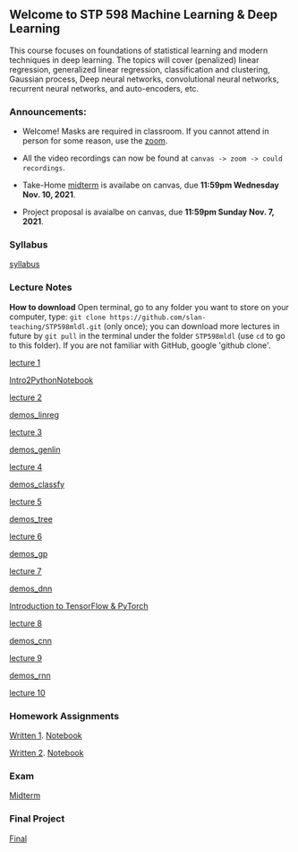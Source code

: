 ## Welcome to STP 598 Machine Learning \& Deep Learning 

This course focuses on foundations of statistical learning and modern techniques in deep learning. The topics will cover (penalized) linear regression, generalized linear regression, classification and clustering, Gaussian process, Deep neural networks, convolutional neural networks, recurrent neural networks, and auto-encoders, etc.

### Announcements:

* Welcome! Masks are required in classroom. If you cannot attend in person for some reason, use the [zoom](https://asu.zoom.us/j/85457478422?pwd=cE1JTmxHMlNmT05xNGNUby9vcGswQT09).

* All the video recordings can now be found at `canvas -> zoom -> could recordings`.

* Take-Home [midterm](https://github.com/slan-teaching/STP598mldl/tree/main/exams/midterm.pdf) is availabe on canvas, due **11:59pm Wednesday Nov. 10, 2021**.

* Project proposal is avaialbe on canvas, due **11:59pm Sunday Nov. 7, 2021**.


### Syllabus

[syllabus](https://github.com/slan-teaching/STP598mldl/blob/main/syllabus_STP598mldl.pdf)

### Lecture Notes

**How to download** Open terminal, go to any folder you want to store on your computer, type: `git clone https://github.com/slan-teaching/STP598mldl.git` (only once); you can download more lectures in future by `git pull` in the terminal under the folder `STP598mldl` (use `cd` to go to this folder). If you are not familiar with GitHub, google 'github clone'.

[lecture 1](https://github.com/slan-teaching/STP598mldl/blob/main/lecture_notes/STP598mldl_Intro.pdf)

[Intro2PythonNotebook](https://github.com/slan-teaching/STP598mldl/blob/main/lecture_notes/Lec13-Getting-started-with-iPython-Notebook.pdf)

[lecture 2](https://github.com/slan-teaching/STP598mldl/blob/main/lecture_notes/STP598mldl_lect2reg.pdf)

[demos_linreg](https://github.com/slan-teaching/STP598mldl/tree/main/demos/lect2_reg)

[lecture 3](https://github.com/slan-teaching/STP598mldl/blob/main/lecture_notes/STP598mldl_lect3gen.pdf)

[demos_genlin](https://github.com/slan-teaching/STP598mldl/tree/main/demos/lec3_gen)

[lecture 4](https://github.com/slan-teaching/STP598mldl/blob/main/lecture_notes/STP598mldl_lect4clas.pdf)

[demos_classfy](https://github.com/slan-teaching/STP598mldl/tree/main/demos/lect4_clas)

[lecture 5](https://github.com/slan-teaching/STP598mldl/blob/main/lecture_notes/STP598mldl_lect5tree.pdf)

[demos_tree](https://github.com/slan-teaching/STP598mldl/tree/main/demos/lect5_tree)

[lecture 6](https://github.com/slan-teaching/STP598mldl/blob/main/lecture_notes/STP598mldl_lect6gp.pdf)

[demos_gp](https://github.com/slan-teaching/STP598mldl/tree/main/demos/lect6_gp)

[lecture 7](https://github.com/slan-teaching/STP598mldl/blob/main/lecture_notes/STP598mldl_lect7dnn.pdf)

[demos_dnn](https://github.com/slan-teaching/STP598mldl/tree/main/demos/lect7_dnn)

[Introduction to TensorFlow & PyTorch](https://github.com/slan-teaching/STP598mldl/tree/main/demos/Intro2TFPyTorch)

[lecture 8](https://github.com/slan-teaching/STP598mldl/blob/main/lecture_notes/STP598mldl_lect8cnn.pdf)

[demos_cnn](https://github.com/slan-teaching/STP598mldl/tree/main/demos/lect8_cnn)

[lecture 9](https://github.com/slan-teaching/STP598mldl/blob/main/lecture_notes/STP598mldl_lect9rnn.pdf)

[demos_rnn](https://github.com/slan-teaching/STP598mldl/tree/main/demos/lect9_rnn)

[lecture 10](https://github.com/slan-teaching/STP598mldl/blob/main/lecture_notes/STP598mldl_lect10aegan.pdf)

### Homework Assignments

[Written 1](https://github.com/slan-teaching/STP598mldl/blob/main/homework/STP598mldl_written1.pdf).   [Notebook](https://github.com/slan-teaching/STP598mldl/blob/main/homework/STP598mldl_written1.ipynb)

[Written 2](https://github.com/slan-teaching/STP598mldl/blob/main/homework/STP598mldl_written2.pdf).    [Notebook](https://github.com/slan-teaching/STP598mldl/blob/main/homework/STP598mldl_written2.ipynb)

### Exam

[Midterm](https://github.com/slan-teaching/STP598mldl/tree/main/exams/midterm.pdf)

### Final Project

[Final](https://github.com/slan-teaching/STP598sta/blob/master/Project/Final.pdf)
